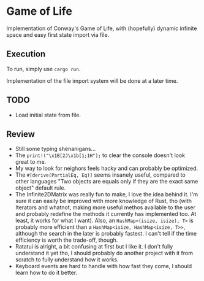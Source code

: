 # Game of Life
Implementation of Conway's Game of Life, with (hopefully) dynamic infinite space and easy first state import via file.

## Execution
To run, simply use ``cargo run``.

Implementation of the file import system will be done at a later time.

## TODO
- Load initial state from file.

## Review
- Still some typing shenanigans...
- The ``print!("\x1B[2J\x1b[1;1H");`` to clear the console doesn't look great to me.
- My way to look for neighors feels hacky and can probably be optimized.
- The ``#[derive(PartialEq, Eq)]`` seems insanely useful, compared to other languages "Two objects are equals only if they are the exact same object" default rule.
- The Infinite2DMatrix was really fun to make, I love the idea behind it. I'm sure it can easily be improved with more knowledge of Rust, tho (with Iterators and whatnot, making more useful methos available to the user and probably redefine the methods it currently has implemented too. At least, it works for what I want). Also, an ``HashMap<(isize, isize), T>`` is probably more efficient than a ``HashMap<isize, HashMap<isize, T>>``, although the search in the later is probably fastest. I can't tell if the time efficiency is worth the trade-off, though.
- Ratatui is alright, a bit confusing at first but I like it. I don't fully understand it yet tho, I should probably do another project with it from scratch to fully understand how it works.
- Keyboard events are hard to handle with how fast they come, I should learn how to do it better.